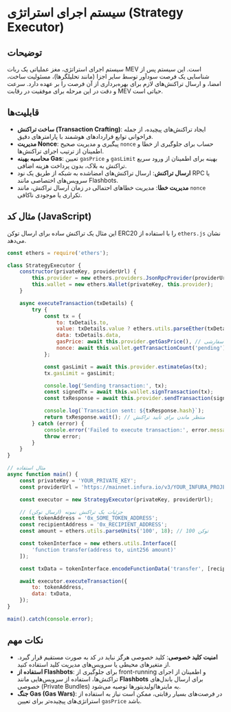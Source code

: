 # سیستم اجرای استراتژی (Strategy Executor)

## توضیحات

سیستم اجرای استراتژی، مغز عملیاتی یک ربات MEV است. این سیستم پس از شناسایی یک فرصت سودآور توسط سایر اجزا (مانند تحلیلگرها)، مسئولیت ساخت، امضا، و ارسال تراکنش‌های لازم برای بهره‌برداری از آن فرصت را بر عهده دارد. سرعت و دقت در این مرحله برای موفقیت در رقابت MEV حیاتی است.

## قابلیت‌ها

- **ساخت تراکنش (Transaction Crafting)**: ایجاد تراکنش‌های پیچیده، از جمله فراخوانی توابع قراردادهای هوشمند با پارامترهای دقیق.
- **مدیریت Nonce**: پیگیری و مدیریت صحیح `nonce` حساب برای جلوگیری از خطا و اطمینان از ترتیب اجرای تراکنش‌ها.
- **محاسبه بهینه Gas**: تعیین `gasPrice` و `gasLimit` بهینه برای اطمینان از ورود سریع تراکنش به بلاک، بدون پرداخت هزینه اضافی.
- **ارسال تراکنش**: ارسال تراکنش‌های امضاشده به شبکه از طریق یک نود RPC یا سرویس‌های اختصاصی مانند Flashbots.
- **مدیریت خطا**: مدیریت خطاهای احتمالی در زمان ارسال تراکنش، مانند `nonce` تکراری یا موجودی ناکافی.

## مثال کد (JavaScript)

این مثال یک تراکنش ساده برای ارسال توکن ERC20 را با استفاده از `ethers.js` نشان می‌دهد.

```javascript
const ethers = require('ethers');

class StrategyExecutor {
    constructor(privateKey, providerUrl) {
        this.provider = new ethers.providers.JsonRpcProvider(providerUrl);
        this.wallet = new ethers.Wallet(privateKey, this.provider);
    }

    async executeTransaction(txDetails) {
        try {
            const tx = {
                to: txDetails.to,
                value: txDetails.value ? ethers.utils.parseEther(txDetails.value) : undefined,
                data: txDetails.data,
                gasPrice: await this.provider.getGasPrice(), // یا یک قیمت سفارشی
                nonce: await this.wallet.getTransactionCount('pending'),
            };

            const gasLimit = await this.provider.estimateGas(tx);
            tx.gasLimit = gasLimit;

            console.log('Sending transaction:', tx);
            const signedTx = await this.wallet.signTransaction(tx);
            const txResponse = await this.provider.sendTransaction(signedTx);

            console.log(`Transaction sent: ${txResponse.hash}`);
            return txResponse.wait(); // منتظر ماندن برای تأیید تراکنش
        } catch (error) {
            console.error('Failed to execute transaction:', error.message);
            throw error;
        }
    }
}

// مثال استفاده
async function main() {
    const privateKey = 'YOUR_PRIVATE_KEY';
    const providerUrl = 'https://mainnet.infura.io/v3/YOUR_INFURA_PROJECT_ID';

    const executor = new StrategyExecutor(privateKey, providerUrl);

    // جزئیات یک تراکنش نمونه (ارسال توکن)
    const tokenAddress = '0x_SOME_TOKEN_ADDRESS';
    const recipientAddress = '0x_RECIPIENT_ADDRESS';
    const amount = ethers.utils.parseUnits('100', 18); // 100 توکن

    const tokenInterface = new ethers.utils.Interface([
        'function transfer(address to, uint256 amount)'
    ]);

    const txData = tokenInterface.encodeFunctionData('transfer', [recipientAddress, amount]);

    await executor.executeTransaction({
        to: tokenAddress,
        data: txData,
    });
}

main().catch(console.error);
```

## نکات مهم

- **امنیت کلید خصوصی**: کلید خصوصی هرگز نباید در کد به صورت مستقیم قرار گیرد. از متغیرهای محیطی یا سرویس‌های مدیریت کلید استفاده کنید.
- **استفاده از Flashbots**: برای جلوگیری از front-running و اطمینان از اجرای تراکنش‌ها، استفاده از سرویس‌هایی مانند **Flashbots** برای ارسال باندل‌های خصوصی (Private Bundles) به ماینرها/ولیدیتورها توصیه می‌شود.
- **جنگ Gas (Gas Wars)**: در فرصت‌های بسیار رقابتی، ممکن است نیاز به استفاده از استراتژی‌های پیچیده‌تر برای تعیین `gasPrice` باشد.